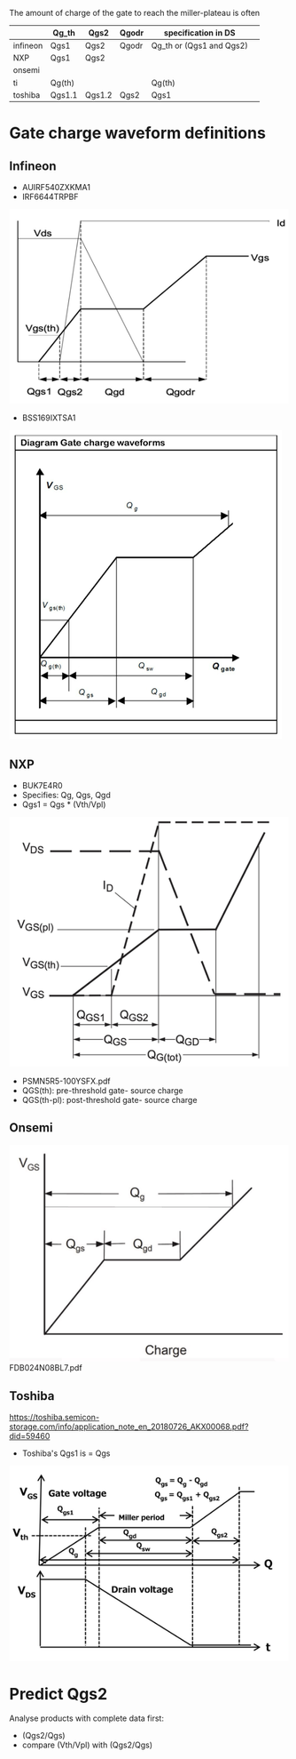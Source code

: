 The amount of charge of the gate to reach the miller-plateau is often

|          | Qg_th  | Qgs2   | Qgodr | specification in DS      |   |
|----------|--------|--------|-------|--------------------------|---|
| infineon | Qgs1   | Qgs2   | Qgodr | Qg_th or (Qgs1 and Qgs2) |   |
| NXP      | Qgs1   | Qgs2   |       |                          |   |
| onsemi   |        |        |       |                          |   |
| ti       | Qg(th) |        |       | Qg(th)                   |   |
| toshiba  | Qgs1.1 | Qgs1.2 | Qgs2  | Qgs1                     |   |

# Gate charge waveform definitions

## Infineon

* AUIRF540ZXKMA1
* IRF6644TRPBF

![img.png](docs/gate-charge-waveform-infineon-auir.png)

* BSS169IXTSA1

![img.png](docs/gate-charge-curve-infineon-bss.png)

## NXP

* BUK7E4R0
* Specifies: Qg, Qgs, Qgd
* Qgs1 = Qgs * (Vth/Vpl)

![img.png](docs/gate-charge-curve-nxp.png)

* PSMN5R5-100YSFX.pdf
* QGS(th): pre-threshold gate- source charge
* QGS(th-pl): post-threshold gate- source charge

## Onsemi

![img.png](docs/gate-charge-curve-onsemi-FDB.png)
FDB024N08BL7.pdf

## Toshiba

https://toshiba.semicon-storage.com/info/application_note_en_20180726_AKX00068.pdf?did=59460

* Toshiba's Qgs1 is = Qgs

![img.png](docs/gate-drive-waveform-toshiba.png)

# Predict Qgs2

Analyse products with complete data first:

* (Qgs2/Qgs)
* compare (Vth/Vpl) with (Qgs2/Qgs)